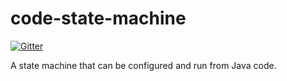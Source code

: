 # code-state-machine

[![Gitter](https://badges.gitter.im/laamella-gad/code-state-machine.svg)](https://gitter.im/laamella-gad/code-state-machine?utm_source=badge&utm_medium=badge&utm_campaign=pr-badge&utm_content=badge)

A state machine that can be configured and run from Java code.
